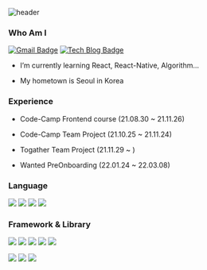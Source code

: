 ![header](https://capsule-render.vercel.app/api?type=waving&color=fbc02d&height=300&section=header&text=Byungjin%20Ahn&fontSize=70)




<h3>Who Am I</h3>

[![Gmail Badge](https://img.shields.io/badge/Gmail-d14836?style=flat-square&logo=Gmail&logoColor=white&link=mailto:byungjin0120@gmail.com)](mailto:byungjin0120@gmail.com) [![Tech Blog Badge](http://img.shields.io/badge/-Blog-black?style=flat-square&logo=blogger&logoColor=white&link=https://velog.io/@byungjin0120)](https://bbyungs.github.io/)

- I’m currently learning  React, React-Native, Algorithm...

- My hometown is Seoul in Korea


<h3>Experience</h3>

- Code-Camp Frontend course (21.08.30 ~ 21.11.26)

- Code-Camp Team Project (21.10.25 ~ 21.11.24) 
- Togather Team Project (21.11.29 ~ )
- Wanted PreOnboarding (22.01.24 ~ 22.03.08)


<h3>Language</h3>

<img src="https://img.shields.io/badge/javascript-%23323330.svg?style=for-the-badge&logo=javascript&logoColor=white&color=ffea00" /> <img src="https://img.shields.io/badge/html5-%23E34F26.svg?style=for-the-badge&logo=html5&logoColor=white" /> <img src="https://img.shields.io/badge/css3-%231572B6.svg?style=for-the-badge&logo=css3&logoColor=white&color=orange" /> <img src="https://img.shields.io/badge/typescript-%23007ACC.svg?style=for-the-badge&logo=typescript&logoColor=white" />  

<h3>Framework & Library</h3>

<img src="https://img.shields.io/badge/react-%2320232a.svg?style=for-the-badge&logo=react&logoColor=%2361DAFB&color=blue" /> <img src="https://img.shields.io/badge/redux-%23593d88.svg?style=for-the-badge&logo=redux&logoColor=white" /> <img src="https://img.shields.io/badge/react_native-%2320232a.svg?style=for-the-badge&logo=react&logoColor=%2361DAFB&color=blue" /> <img src="https://img.shields.io/badge/Next-black?style=for-the-badge&logo=next.js&logoColor=white" /> <img src="https://img.shields.io/badge/styled--components-DB7093?style=for-the-badge&logo=styled-components&logoColor=white" /> 

<img src="https://img.shields.io/badge/-GraphQL-E10098?style=for-the-badge&logo=graphql&logoColor=white" /> <img src="https://img.shields.io/badge/-ApolloGraphQL-311C87?style=for-the-badge&logo=apollo-graphql" /> <img src="https://img.shields.io/badge/MUI-%230081CB.svg?style=for-the-badge&logo=material-ui&logoColor=white" /> 





